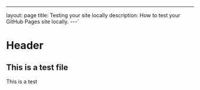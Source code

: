 ---
layout: page
title: Testing your site locally
description: How to test your GitHub Pages site locally.
---`

# Header

## This is a test file

This is a test
